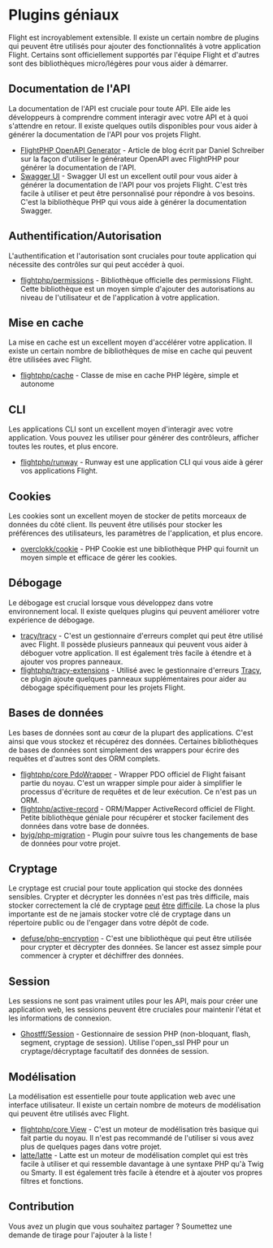 # Plugins géniaux

Flight est incroyablement extensible. Il existe un certain nombre de plugins qui peuvent être utilisés pour ajouter des fonctionnalités à votre application Flight. Certains sont officiellement supportés par l'équipe Flight et d'autres sont des bibliothèques micro/légères pour vous aider à démarrer.

## Documentation de l'API

La documentation de l'API est cruciale pour toute API. Elle aide les développeurs à comprendre comment interagir avec votre API et à quoi s'attendre en retour. Il existe quelques outils disponibles pour vous aider à générer la documentation de l'API pour vos projets Flight.

- [FlightPHP OpenAPI Generator](https://dev.to/danielsc/define-generate-and-implement-an-api-first-approach-with-openapi-generator-and-flightphp-1fb3) - Article de blog écrit par Daniel Schreiber sur la façon d'utiliser le générateur OpenAPI avec FlightPHP pour générer la documentation de l'API.
- [Swagger UI](https://github.com/zircote/swagger-php) - Swagger UI est un excellent outil pour vous aider à générer la documentation de l'API pour vos projets Flight. C'est très facile à utiliser et peut être personnalisé pour répondre à vos besoins. C'est la bibliothèque PHP qui vous aide à générer la documentation Swagger.

## Authentification/Autorisation

L'authentification et l'autorisation sont cruciales pour toute application qui nécessite des contrôles sur qui peut accéder à quoi.

- [flightphp/permissions](/awesome-plugins/permissions) - Bibliothèque officielle des permissions Flight. Cette bibliothèque est un moyen simple d'ajouter des autorisations au niveau de l'utilisateur et de l'application à votre application.

## Mise en cache

La mise en cache est un excellent moyen d'accélérer votre application. Il existe un certain nombre de bibliothèques de mise en cache qui peuvent être utilisées avec Flight.

- [flightphp/cache](/awesome-plugins/php-file-cache) - Classe de mise en cache PHP légère, simple et autonome

## CLI

Les applications CLI sont un excellent moyen d'interagir avec votre application. Vous pouvez les utiliser pour générer des contrôleurs, afficher toutes les routes, et plus encore.

- [flightphp/runway](/awesome-plugins/runway) - Runway est une application CLI qui vous aide à gérer vos applications Flight.

## Cookies

Les cookies sont un excellent moyen de stocker de petits morceaux de données du côté client. Ils peuvent être utilisés pour stocker les préférences des utilisateurs, les paramètres de l'application, et plus encore.

- [overclokk/cookie](/awesome-plugins/php-cookie) - PHP Cookie est une bibliothèque PHP qui fournit un moyen simple et efficace de gérer les cookies.

## Débogage

Le débogage est crucial lorsque vous développez dans votre environnement local. Il existe quelques plugins qui peuvent améliorer votre expérience de débogage.

- [tracy/tracy](/awesome-plugins/tracy) - C'est un gestionnaire d'erreurs complet qui peut être utilisé avec Flight. Il possède plusieurs panneaux qui peuvent vous aider à déboguer votre application. Il est également très facile à étendre et à ajouter vos propres panneaux.
- [flightphp/tracy-extensions](/awesome-plugins/tracy-extensions) - Utilisé avec le gestionnaire d'erreurs [Tracy](/awesome-plugins/tracy), ce plugin ajoute quelques panneaux supplémentaires pour aider au débogage spécifiquement pour les projets Flight.

## Bases de données

Les bases de données sont au cœur de la plupart des applications. C'est ainsi que vous stockez et récupérez des données. Certaines bibliothèques de bases de données sont simplement des wrappers pour écrire des requêtes et d'autres sont des ORM complets.

- [flightphp/core PdoWrapper](/awesome-plugins/pdo-wrapper) - Wrapper PDO officiel de Flight faisant partie du noyau. C'est un wrapper simple pour aider à simplifier le processus d'écriture de requêtes et de leur exécution. Ce n'est pas un ORM.
- [flightphp/active-record](/awesome-plugins/active-record) - ORM/Mapper ActiveRecord officiel de Flight. Petite bibliothèque géniale pour récupérer et stocker facilement des données dans votre base de données.
- [byjg/php-migration](/awesome-plugins/migrations) - Plugin pour suivre tous les changements de base de données pour votre projet.

## Cryptage

Le cryptage est crucial pour toute application qui stocke des données sensibles. Crypter et décrypter les données n'est pas très difficile, mais stocker correctement la clé de cryptage [peut](https://stackoverflow.com/questions/6767839/where-should-i-store-an-encryption-key-for-php#:~:text=Write%20a%20php%20config%20file%20and%20store%20it,folder%20is%20not%20accessible%20to%20the%20end%20user.) [être](https://www.reddit.com/r/PHP/comments/luqsn/the_encryption_key_where_do_you_store_it/) [difficile](https://security.stackexchange.com/questions/48047/location-to-store-an-encryption-key). La chose la plus importante est de ne jamais stocker votre clé de cryptage dans un répertoire public ou de l'engager dans votre dépôt de code.

- [defuse/php-encryption](/awesome-plugins/php-encryption) - C'est une bibliothèque qui peut être utilisée pour crypter et décrypter des données. Se lancer est assez simple pour commencer à crypter et déchiffrer des données.

## Session

Les sessions ne sont pas vraiment utiles pour les API, mais pour créer une application web, les sessions peuvent être cruciales pour maintenir l'état et les informations de connexion.

- [Ghostff/Session](/awesome-plugins/session) - Gestionnaire de session PHP (non-bloquant, flash, segment, cryptage de session). Utilise l'open_ssl PHP pour un cryptage/décryptage facultatif des données de session.

## Modélisation

La modélisation est essentielle pour toute application web avec une interface utilisateur. Il existe un certain nombre de moteurs de modélisation qui peuvent être utilisés avec Flight.

- [flightphp/core View](/learn#views) - C'est un moteur de modélisation très basique qui fait partie du noyau. Il n'est pas recommandé de l'utiliser si vous avez plus de quelques pages dans votre projet.
- [latte/latte](/awesome-plugins/latte) - Latte est un moteur de modélisation complet qui est très facile à utiliser et qui ressemble davantage à une syntaxe PHP qu'à Twig ou Smarty. Il est également très facile à étendre et à ajouter vos propres filtres et fonctions.

## Contribution

Vous avez un plugin que vous souhaitez partager ? Soumettez une demande de tirage pour l'ajouter à la liste !